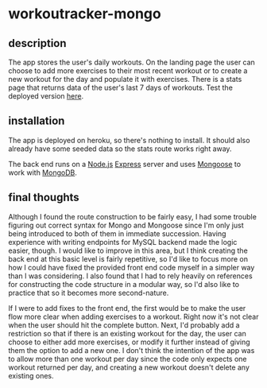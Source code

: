# workoutracker-mongo
## description
The app stores the user's daily workouts. On the landing page the user can choose to add more exercises to their most recent workout or to create a new workout for the day and populate it with exercises. There is a stats page that returns data of the user's last 7 days of workouts.
Test the deployed version [here](https://sheltered-everglades-15164.herokuapp.com).

## installation
The app is deployed on heroku, so there's nothing to install. It should also already have some seeded data so the stats route works right away.

The back end runs on a [Node.js](https://nodejs.org/en/) [Express](https://expressjs.com/) server and uses [Mongoose](https://mongoosejs.com/) to work with [MongoDB](https://www.mongodb.com/). 

## final thoughts
Although I found the route construction to be fairly easy, I had some trouble figuring out correct syntax for Mongo and Mongoose since I'm only just being introduced to both of them in immediate succession. Having experience with writing endpoints for MySQL backend made the logic easier, though. I would like to improve in this area, but I think creating the back end at this basic level is fairly repetitive, so I'd like to focus more on how I could have fixed the provided front end code myself in a simpler way than I was considering. I also found that I had to rely heavily on references for constructing the code structure in a modular way, so I'd also like to practice that so it becomes more second-nature.

If I were to add fixes to the front end, the first would be to make the user flow more clear when adding exercises to a workout. Right now it's not clear when the user should hit the complete button. Next, I'd probably add a restriction so that if there is an existing workout for the day, the user can choose to either add more exercises, or modify it further instead of giving them the option to add a new one. I don't think the intention of the app was to allow more than one workout per day since the code only expects one workout returned per day, and creating a new workout doesn't delete any existing ones.
